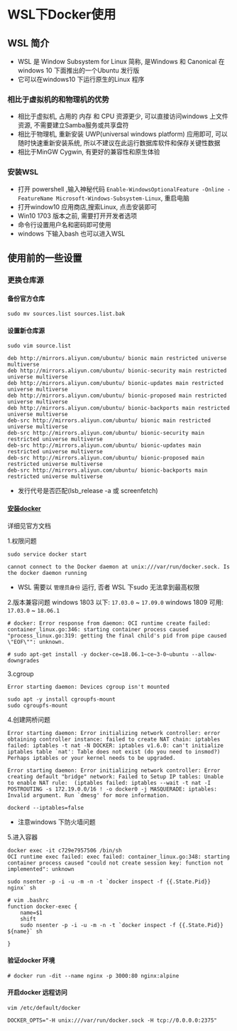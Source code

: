 # WSL下Docker使用

## WSL 简介
- WSL 是 Window Subsystem for Linux 简称, 是Windows 和 Canonical 在windows 10 下面推出的一个Ubuntu 发行版
- 它可以在windows10 下运行原生的Linux 程序

### 相比于虚拟机的和物理机的优势

 - 相比于虚拟机, 占用的 内存 和 CPU 资源更少, 可以直接访问windows 上文件资源, 不需要建立Samba服务或共享盘符
 - 相比于物理机, 重新安装 UWP(universal windows platform) 应用即可, 可以随时快速重新安装系统, 所以不建议在此运行数据库软件和保存关键性数据
 - 相比于MinGW Cygwin, 有更好的兼容性和原生体验

### 安装WSL
 - 打开 powershell ,输入神秘代码 `Enable-WindowsOptionalFeature -Online -FeatureName Microsoft-Windows-Subsystem-Linux`, 重启电脑
 - 打开window10 应用商店,搜索Linux, 点击安装即可
 - Win10 1703 版本之前, 需要打开开发者选项
 - 命令行设置用户名和密码即可使用
 - windows 下输入bash 也可以进入WSL 

## 使用前的一些设置

### 更换仓库源

#### 备份官方仓库

```shell
sudo mv sources.list sources.list.bak
```

#### 设置新仓库源
```shell
sudo vim source.list
```

```shell
deb http://mirrors.aliyun.com/ubuntu/ bionic main restricted universe multiverse
deb http://mirrors.aliyun.com/ubuntu/ bionic-security main restricted universe multiverse
deb http://mirrors.aliyun.com/ubuntu/ bionic-updates main restricted universe multiverse
deb http://mirrors.aliyun.com/ubuntu/ bionic-proposed main restricted universe multiverse
deb http://mirrors.aliyun.com/ubuntu/ bionic-backports main restricted universe multiverse
deb-src http://mirrors.aliyun.com/ubuntu/ bionic main restricted universe multiverse
deb-src http://mirrors.aliyun.com/ubuntu/ bionic-security main restricted universe multiverse
deb-src http://mirrors.aliyun.com/ubuntu/ bionic-updates main restricted universe multiverse
deb-src http://mirrors.aliyun.com/ubuntu/ bionic-proposed main restricted universe multiverse
deb-src http://mirrors.aliyun.com/ubuntu/ bionic-backports main restricted universe multiverse
```
- 发行代号是否匹配(lsb_release -a 或 screenfetch)

#### [安装docker](https://docs.docker.com/install/linux/docker-ce/ubuntu/)

详细见官方文档

1.权限问题

```shell
sudo service docker start

cannot connect to the Docker daemon at unix:///var/run/docker.sock. Is the docker daemon running
```
- WSL 需要以 `管理员身份` 运行, 否者 WSL 下sudo 无法拿到最高权限

2.版本兼容问题
windows 1803 以下: `17.03.0` ~ `17.09.0`
windows 1809 可用: `17.03.0` ~ `18.06.1`

```shell
# docker: Error response from daemon: OCI runtime create failed: container_linux.go:346: starting container process caused "process_linux.go:319: getting the final child's pid from pipe caused \"EOF\"": unknown.

# sudo apt-get install -y docker-ce=18.06.1~ce~3-0~ubuntu --allow-downgrades
```

3.cgroup

```shell
Error starting daemon: Devices cgroup isn't mounted

sudo apt -y install cgroupfs-mount
sudo cgroupfs-mount

```

4.创建网桥问题

```shell
Error starting daemon: Error initializing network controller: error obtaining controller instance: failed to create NAT chain: iptables failed: iptables -t nat -N DOCKER: iptables v1.6.0: can't initialize iptables table `nat': Table does not exist (do you need to insmod?)
Perhaps iptables or your kernel needs to be upgraded.

Error starting daemon: Error initializing network controller: Error creating default "bridge" network: Failed to Setup IP tables: Unable to enable NAT rule:  (iptables failed: iptables --wait -t nat -I POSTROUTING -s 172.19.0.0/16 ! -o docker0 -j MASQUERADE: iptables: Invalid argument. Run `dmesg' for more information.

dockerd --iptables=false

```
- 注意windows 下防火墙问题

5.进入容器

```shell
docker exec -it c729e7957506 /bin/sh
OCI runtime exec failed: exec failed: container_linux.go:348: starting container process caused "could not create session key: function not implemented": unknown

sudo nsenter -p -i -u -m -n -t `docker inspect -f {{.State.Pid}} nginx` sh

# vim .bashrc
function docker-exec {
    name=$1
    shift
    sudo nsenter -p -i -u -m -n -t `docker inspect -f {{.State.Pid}} ${name}` sh

}
```



#### 验证docker 环境

```shell
# docker run -dit --name nginx -p 3000:80 nginx:alpine
```

#### 开启docker 远程访问

```shell
vim /etc/default/docker

DOCKER_OPTS="-H unix:///var/run/docker.sock -H tcp://0.0.0.0:2375"

```



















